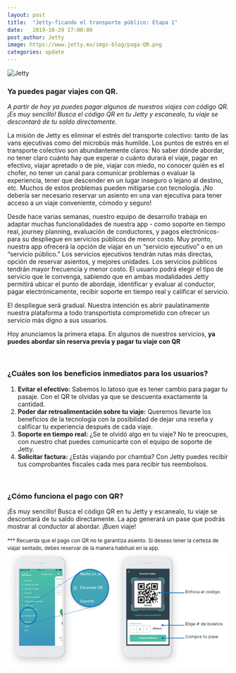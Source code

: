 ```yaml
---
layout: post
title:  "Jetty-ficando el transporte público: Etapa 1"
date:   2019-10-29 17:00:00
post_author: Jetty
image: https://www.jetty.mx/imgs-blog/paga-QR.png
categories: update
---
```

![Jetty]({{site.baseurl}}/imgs-blog/paga-QR.png)

<h3>Ya puedes pagar viajes con QR.</h3>

<i>A partir de hoy ya puedes pagar algunos de nuestros viajes con código QR. ¡Es muy sencillo! Busca el código QR en tu Jetty y escanealo, tu viaje se descontará de tu saldo directamente.</i>

<p>La misión de Jetty es eliminar el estrés del transporte colectivo: tanto de las vans ejecutivas como del microbús más humilde. Los puntos de estrés en el transporte colectivo son abundantemente claros: No saber dónde abordar, no tener claro cuánto hay que esperar o cuánto durará el viaje, pagar en efectivo, viajar apretado o de pie, viajar con miedo, no conocer quién es el chofer, no tener un canal para comunicar problemas o evaluar la experiencia, tener que descender en un lugar inseguro o lejano al destino, etc. Muchos de estos problemas pueden mitigarse con tecnología. ¡No debería ser necesario reservar un asiento en una van ejecutiva para tener acceso a un viaje conveniente, cómodo y seguro!</p>

<p>Desde hace varias semanas, nuestro equipo de desarrollo trabaja en adaptar muchas funcionalidades de nuestra app - como soporte en tiempo real, journey planning, evaluación de conductores, y pagos electrónicos- para su despliegue en servicios públicos de menor costo. Muy pronto, nuestra app ofrecerá la opción de viajar en un “servicio ejecutivo” o en un “servicio público.” Los servicios ejecutivos tendrán rutas más directas, opción de reservar asientos, y mejores unidades. Los servicios públicos tendrán mayor frecuencia y menor costo. El usuario podrá elegir el tipo de servicio que le convenga, sabiendo que en ambas modalidades Jetty permitirá ubicar el punto de abordaje, identificar y evaluar al conductor, pagar electrónicamente, recibir soporte en tiempo real y calificar el servicio. </p>

<p>El despliegue será gradual. Nuestra intención es abrir paulatinamente nuestra plataforma a todo transportista comprometido con ofrecer un servicio más digno a sus usuarios.</p>

<p>Hoy anunciamos la primera etapa. En algunos de nuestros servicios, <b>ya puedes abordar sin reserva previa y pagar tu viaje con QR</b></p>

<br>
<h3>¿Cuáles son los beneficios inmediatos para los usuarios? </h3>

<ol>
  <li><b>Evitar el efectivo:</b> Sabemos lo latoso que es tener cambio para pagar tu pasaje. Con el QR te olvidas ya que se descuenta exactamente la cantidad.</li>
  <li><b>Poder dar retroalimentación sobre tu viaje:</b> Queremos llevarte los beneficios de la tecnología con la posibilidad de dejar una reseña y calificar tu experiencia después de cada viaje.</li>
  <li><b>Soporte en tiempo real:</b> ¿Se te olvidó algo en tu viaje? No te preocupes, con nuestro chat puedes comunicarte con el equipo de soporte de Jetty. </li>
  <li><b>Solicitar factura:</b> ¿Estás viajando por chamba? Con Jetty puedes recibir tus comprobantes fiscales cada mes para recibir tus reembolsos. </li>
</ol>

<br>
<h3>¿Cómo funciona el pago con QR?</h3>
<p>¡Es muy sencillo! Busca el código QR en tu Jetty y escanealo, tu viaje se descontará de tu saldo directamente. La app generará un pase que podrás mostrar al conductor al abordar. ¡Buen viaje!</p>
<small>*** Recuerda que el pago con QR no te garantiza asiento. Si deseas tener la certeza de viajar sentado, debes reservar de la manera habitual en la app.</small>

<img src="/imgs-blog/app-jetty-QR.png">
